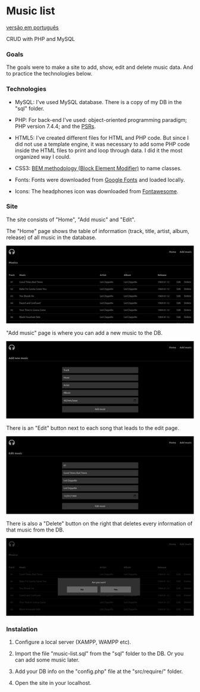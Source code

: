 # Music list

[versão em português](https://github.com/anderson-m-souza/crud-php-mysql-music-list/blob/master/README-pt-br.md)

CRUD with PHP and MySQL

### Goals

The goals were to make a site to add, show, edit and delete music data. And to practice the technologies below.

### Technologies

- MySQL: I've used MySQL database. There is a copy of my DB in the "sql" folder.

- PHP: For back-end I've used: object-oriented programming paradigm; PHP version 7.4.4; and the [PSRs](https://www.php-fig.org/).

- HTML5: I've created different files for HTML and PHP code. But since I did not use a template engine, it was necessary to add some PHP code inside the HTML files to print and loop through data. I did it the most organized way I could.

- CSS3: [BEM methodology (Block Element Modifier)](http://getbem.com/) to name classes.

- Fonts: Fonts were downloaded from [Google Fonts](https://fonts.google.com/specimen/Ubuntu?query=ubun&preview.text_type=custom) and loaded locally.

- Icons: The headphones icon was downloaded from [Fontawesome](https://fontawesome.com/icons/headphones?style=solid).

### Site

The site consists of "Home", "Add music" and "Edit".

The "Home" page shows the table of information (track, title, artist, album, release) of all music in the database.

![home page](https://github.com/anderson-m-souza/crud-php-mysql-music-list/blob/master/readme-files/home-screenshot.png)

"Add music" page is where you can add a new music to the DB.

![add music page](https://github.com/anderson-m-souza/crud-php-mysql-music-list/blob/master/readme-files/add-music-screenshot.png)

There is an "Edit" button next to each song that leads to the edit page.

![edit music page](https://github.com/anderson-m-souza/crud-php-mysql-music-list/blob/master/readme-files/edit-music-screenshot.png)

There is also a "Delete" button on the right that deletes every information of that music from the DB.

![delete music page](https://github.com/anderson-m-souza/crud-php-mysql-music-list/blob/master/readme-files/delete-music-screenshot.png)

### Instalation

1. Configure a local server (XAMPP, WAMPP etc).

2. Import the file "music-list.sql" from the "sql" folder to the DB. Or you can add some music later.

3. Add your DB info on the "config.php" file at the "src/require/" folder.

4. Open the site in your localhost.